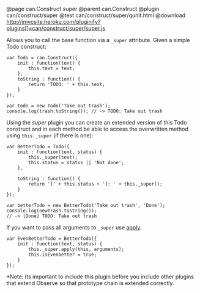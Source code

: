 @page can.Construct.super
@parent can.Construct
@plugin can/construct/super
@test can/construct/super/qunit.html
@download http://jmvcsite.heroku.com/pluginify?plugins[]=can/construct/super/super.js

Allows you to call the base function via a `_super` attribute. Given a simple Todo construct:

	var Todo = can.Construct({
        init : function(text) {
            this.text = text;
        },
        toString : function() {
            return 'TODO: ' + this.text;
        }
    });

    var todo = new Todo('Take out trash');
    console.log(trash.toString()); // -> TODO: Take out trash

Using the *super* plugin you can create an extended version of this Todo construct and in each method
be able to access the overwritten method using `this._super` (if there is one):

	var BetterTodo = Todo({
		init : function(text, status) {
			this._super(text);
			this.status = status || 'Not done';
		},

		toString : function() {
			return '[' + this.status + ']: ' + this._super();
		}
	});

	var betterTodo = new BetterTodo('Take out trash', 'Done');
    console.log(newTrash.toString());
    // -> [Done] TODO: Take out trash

If you want to pass all arguments to `_super` use
[apply](https://developer.mozilla.org/en/JavaScript/Reference/Global_Objects/Function/apply):

	var EvenBetterTodo = BetterTodo({
		init : function(text, status) {
			this._super.apply(this, arguments);
			this.isEvenbetter = true;
		}
	});

*Note: Its important to include this plugin before you include other plugins that 
extend Observe so that prototype chain is extended correctly.

